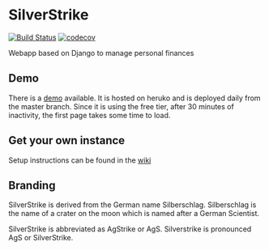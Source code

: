 # SilverStrike
[![Build Status](https://travis-ci.org/agstrike/silverstrike.svg?branch=master)](https://travis-ci.org/agstrike/silverstrike)
[![codecov](https://codecov.io/gh/agstrike/silverstrike/branch/master/graph/badge.svg)](https://codecov.io/gh/agstrike/silverstrike)

Webapp based on Django to manage personal finances

## Demo
There is a [demo](https://silverstrike.herokuapp.com/) available.
It is hosted on heruko and is deployed daily from the master branch. Since it is using the free tier, after 30 minutes of inactivity, the first page takes some time to load.

## Get your own instance

Setup instructions can be found in the [wiki](https://github.com/agstrike/silverstrike/wiki/Setup-instructions)

## Branding

SilverStrike is derived from the German name Silberschlag. Silberschlag is the name of a crater on the moon which is named after a German Scientist.

SilverStrike is abbreviated as AgStrike or AgS. Silverstrike is pronounced AgS or SilverStrike.
